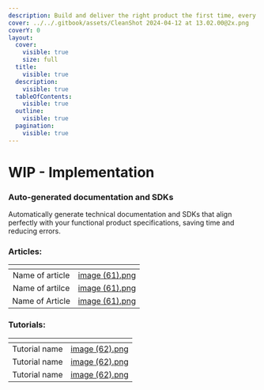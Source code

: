 ```yaml
---
description: Build and deliver the right product the first time, every time.
cover: ../../.gitbook/assets/CleanShot 2024-04-12 at 13.02.00@2x.png
coverY: 0
layout:
  cover:
    visible: true
    size: full
  title:
    visible: true
  description:
    visible: true
  tableOfContents:
    visible: true
  outline:
    visible: true
  pagination:
    visible: true
---
```


# WIP - Implementation

### **Auto-generated documentation and SDKs**

Automatically generate technical documentation and SDKs that align perfectly with your functional product specifications, saving time and reducing errors.

### **Articles:**

<table data-view="cards"><thead><tr><th align="center"></th><th data-hidden data-card-cover data-type="files"></th></tr></thead><tbody><tr><td align="center">Name of article</td><td><a href="../../.gitbook/assets/image (61).png">image (61).png</a></td></tr><tr><td align="center">Name of artilce</td><td><a href="../../.gitbook/assets/image (61).png">image (61).png</a></td></tr><tr><td align="center">Name of Article</td><td><a href="../../.gitbook/assets/image (61).png">image (61).png</a></td></tr></tbody></table>

### Tutorials:

<table data-view="cards"><thead><tr><th align="center"></th><th data-hidden data-card-cover data-type="files"></th></tr></thead><tbody><tr><td align="center">Tutorial name</td><td><a href="../../.gitbook/assets/image (62).png">image (62).png</a></td></tr><tr><td align="center">Tutorial name</td><td><a href="../../.gitbook/assets/image (62).png">image (62).png</a></td></tr><tr><td align="center">Tutorial name</td><td><a href="../../.gitbook/assets/image (62).png">image (62).png</a></td></tr></tbody></table>



